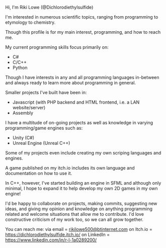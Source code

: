 Hi, I'm Riki Lowe (@Dichlorodiethylsulfide)

I'm interested in numerous scientific topics, ranging from programming to etymology to chemistry.

Though this profile is for my main interest, programming, and how to reach me.

My current programming skills focus primarily on:
- C#
- C/C++
- Python

Though I have interests in any and all programming languages in-between and always ready to learn more about programming in general.

Smaller projects I've built have been in:
- Javascript (with PHP backend and HTML frontend, i.e. a LAN website/server)
- Assembly

I have a multitude of on-going projects as well as knowledge in varying programming/game engines such as:
- Unity (C#)
- Unreal Engine (Unreal C++)

Some of my projects even include creating my own scriping languages and engines.

A game published on my itch.io includes its own language and documentation on how to use it.

In C++, however, I've started building an engine in SFML and although only minimal, I hope to expand it to help develop my own 2D games in my own engine!

I'd be happy to collaborate on projects, making commits, suggesting new ideas, and giving my opinion and knowledge on anything programming related 
and welcome situations that allow me to contribute. I'd love constructive criticism of my work too, so we can all grow together.

You can reach me: 
  via email   = rikilowe500@btinternet.com
  on Itch.io  = https://dichlorodiethylsulfide.itch.io/
  on LinkedIn = https://www.linkedin.com/in/r-l-1a0289200/
